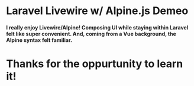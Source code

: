 # Laravel Livewire w/ Alpine.js Demeo

#### I really enjoy Livewire/Alpine!  Composing UI while staying within Laravel felt like super convenient. And, coming from a Vue background, the Alpine syntax felt familiar.

# Thanks for the oppurtunity to learn it!
